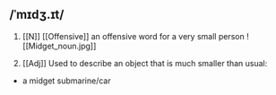## /ˈmɪdʒ.ɪt/  
1. [[N]] [[Offensive]]
an offensive word for a very small person
![[Midget_noun.jpg]]

2. [[Adj]]
Used to describe an object that is much smaller than usual:

- a midget submarine/car